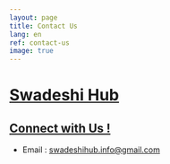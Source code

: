 ```yaml
---
layout: page
title: Contact Us
lang: en
ref: contact-us
image: true
---
```


# <a href="#">Swadeshi Hub

## <a href="#">Connect with Us !</a>

* Email : <a href="#">swadeshihub.info@gmail.com</a>